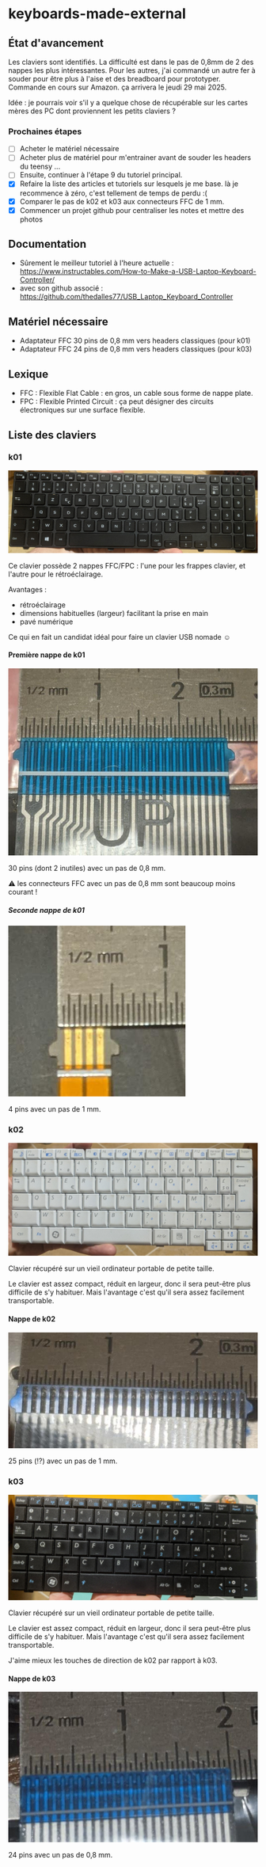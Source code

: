 # keyboards-made-external

## État d'avancement

Les claviers sont identifiés.
La difficulté est dans le pas de 0,8mm de 2 des nappes les plus intéressantes.
Pour les autres, j'ai commandé un autre fer à souder pour être plus à l'aise et des breadboard pour prototyper. Commande en cours sur Amazon. ça arrivera le jeudi 29 mai 2025.

Idée : je pourrais voir s'il y a quelque chose de récupérable sur les cartes mères des PC dont proviennent les petits claviers ?

### Prochaines étapes

* [ ] Acheter le matériel nécessaire
* [ ] Acheter plus de matériel pour m'entrainer avant de souder les headers du teensy ...
* [ ] Ensuite, continuer à l'étape 9 du tutoriel principal.
* [x] Refaire la liste des articles et tutoriels sur lesquels je me base. là je recommence à zéro, c'est tellement de temps de perdu :(
* [x] Comparer le pas de k02 et k03 aux connecteurs FFC de 1 mm.
* [x] Commencer un projet github pour centraliser les notes et mettre des photos

## Documentation

* Sûrement le meilleur tutoriel à l'heure actuelle : <https://www.instructables.com/How-to-Make-a-USB-Laptop-Keyboard-Controller/>
* avec son github associé : <https://github.com/thedalles77/USB_Laptop_Keyboard_Controller>

## Matériel nécessaire

* Adaptateur FFC 30 pins de 0,8 mm vers headers classiques (pour k01)
* Adaptateur FFC 24 pins de 0,8 mm vers headers classiques (pour k03)

## Lexique

* FFC : Flexible Flat Cable : en gros, un cable sous forme de nappe plate.
* FPC : Flexible Printed Circuit : ça peut désigner des circuits électroniques sur une surface flexible.

## Liste des claviers

### k01

![Photo de face de k01](images/k01.jpg)

Ce clavier possède 2 nappes FFC/FPC : l'une pour les frappes clavier, et l'autre pour le rétroéclairage.

Avantages :

* rétroéclairage
* dimensions habituelles (largeur) facilitant la prise en main
* pavé numérique

Ce qui en fait un candidat idéal pour faire un clavier USB nomade ☺️

#### Première nappe de k01

![Première nappe de k01](images/k01_pins.jpg)

30 pins (dont 2 inutiles) avec un pas de 0,8 mm.

⚠️ les connecteurs FFC avec un pas de 0,8 mm sont beaucoup moins courant !

##### Seconde nappe de k01

![Seconde nappe de k01](images/k01_pins2.jpg)

4 pins avec un pas de 1 mm.

### k02

![Photo de face de k02](images/k02.jpg)

Clavier récupéré sur un vieil ordinateur portable de petite taille.

Le clavier est assez compact, réduit en largeur, donc il sera peut-être plus difficile de s'y habituer.
Mais l'avantage c'est qu'il sera assez facilement transportable.

#### Nappe de k02

![Nappe de k02](images/k02_pins.jpg)

25 pins (⁉️) avec un pas de 1 mm.

### k03

![Photo de face de k03](images/k03.jpg)

Clavier récupéré sur un vieil ordinateur portable de petite taille.

Le clavier est assez compact, réduit en largeur, donc il sera peut-être plus difficile de s'y habituer.
Mais l'avantage c'est qu'il sera assez facilement transportable.

J'aime mieux les touches de direction de k02 par rapport à k03.

#### Nappe de k03

![Nappe de k03](images/k03_pins.jpg)

24 pins avec un pas de 0,8 mm.